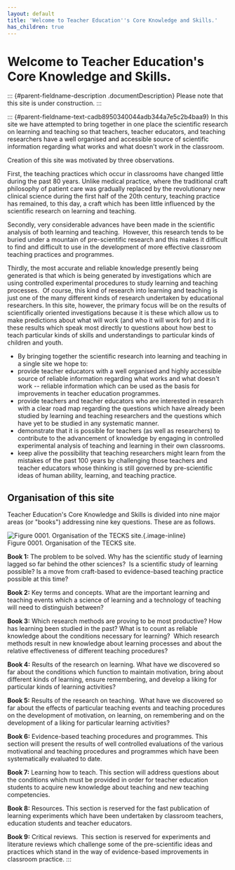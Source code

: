 ```yaml
---
layout: default
title: 'Welcome to Teacher Education''s Core Knowledge and Skills.'
has_children: true
---
```


# Welcome to Teacher Education's Core Knowledge and Skills. 


::: {#parent-fieldname-description .documentDescription}
Please note that this site is under construction.
:::

::: {#parent-fieldname-text-cadb8950340044adb344a7e5c2b4baa9}
In this site we have attempted to bring together in one place the
scientific research on learning and teaching so that teachers, teacher
educators, and teaching researchers have a well organised and accessible
source of scientific information regarding what works and what doesn't
work in the classroom.

Creation of this site was motivated by three observations.

First, the teaching practices which occur in classrooms have changed
little during the past 80 years. Unlike medical practice, where the
traditional craft philosophy of patient care was gradually replaced by
the revolutionary new clinical science during the first half of the 20th
century, teaching practice has remained, to this day, a craft which has
been little influenced by the scientific research on learning and
teaching.

Secondly, very considerable advances have been made in the scientific
analysis of both learning and teaching.  However, this research tends to
be buried under a mountain of pre-scientific research and this makes it
difficult to find and difficult to use in the development of more
effective classroom teaching practices and programmes.

Thirdly, the most accurate and reliable knowledge presently being
generated is that which is being generated by investigations which are
using controlled experimental procedures to study learning and teaching
processes.  Of course, this kind of research into learning and teaching
is just one of the many different kinds of research undertaken by
educational researchers. In this site, however, the primary focus will
be on the results of scientifically oriented investigations because it
is these which allow us to make predictions about what will work (and
who it will work for) and it is these results which speak most directly
to questions about how best to teach particular kinds of skills and
understandings to particular kinds of children and youth.

-   By bringing together the scientific research into learning and
    teaching in a single site we hope to:
-   provide teacher educators with a well organised and highly
    accessible source of reliable information regarding what works
    and what doesn't work -- reliable information which can be used
    as the basis for improvements in teacher education programmes.
-   provide teachers and teacher educators who are interested in
    research with a clear road map regarding the questions which
    have already been studied by learning and teaching researchers
    and the questions which have yet to be studied in any systematic
    manner.
-   demonstrate that it is possible for teachers (as well as
    researchers) to contribute to the advancement of knowledge by
    engaging in controlled experimental analysis of teaching and
    learning in their own classrooms.
-   keep alive the possibility that teaching researchers might learn
    from the mistakes of the past 100 years by challenging those
    teachers and teacher educators whose thinking is still governed
    by pre-scientific ideas of human ability, learning, and teaching
    practice.

## Organisation of this site

Teacher Education's Core Knowledge and Skills is divided into nine major
areas (or "books") addressing nine key questions. These are as follows.

![ Figure 0001. Organisation of the TECKS
site.](../../../assets/images/tecks-fig-0001 "TECKS Fig 0001"){.image-inline}\
Figure 0001. Organisation of the TECKS site.

**Book 1:** The problem to be solved. Why has the scientific study of
learning lagged so far behind the other sciences?  Is a scientific study
of learning possible? Is a move from craft-based to evidence-based
teaching practice possible at this time?

**Book 2:** Key terms and concepts. What are the important learning and
teaching events which a science of learning and a technology of teaching
will need to distinguish between?

**Book 3:** Which research methods are proving to be most productive?
How has learning been studied in the past? What is to count as reliable
knowledge about the conditions necessary for learning?  Which research
methods result in new knowledge about learning processes and about the
relative effectiveness of different teaching procedures?

**Book 4:** Results of the research on learning. What have we discovered
so far about the conditions which function to maintain motivation, bring
about different kinds of learning, ensure remembering, and develop a
liking for particular kinds of learning activities?

**Book 5:** Results of the research on teaching.  What have we
discovered so far about the effects of particular teaching events and
teaching procedures on the development of motivation, on learning, on
remembering and on the development of a liking for particular learning
activities?

**Book 6:** Evidence-based teaching procedures and programmes. This
section will present the results of well controlled evaluations of the
various motivational and teaching procedures and programmes which have
been systematically evaluated to date.

**Book 7:** Learning how to teach. This section will address questions
about the conditions which must be provided in order for teacher
education students to acquire new knowledge about teaching and new
teaching competencies.

**Book 8:** Resources. This section is reserved for the fast publication
of learning experiments which have been undertaken by classroom
teachers, education students and teacher educators.

**Book 9:** Critical reviews.  This section is reserved for experiments
and literature reviews which challenge some of the pre-scientific ideas
and practices which stand in the way of evidence-based improvements in
classroom practice.
:::
